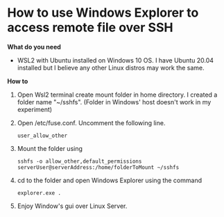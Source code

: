 # How to use Windows Explorer to access remote file over SSH

**What do you need**
- WSL2 with Ubuntu installed on Windows 10 OS. I have Ubuntu 20.04 installed but I believe any other Linux distros may work the same.

**How to**
1. Open Wsl2 terminal create mount folder in home directory. I created a folder name "~/sshfs". (Folder in Windows' host doesn't work in my experiment)

1. Open /etc/fuse.conf. Uncomment the following line.

    ```
    user_allow_other
    ```

1. Mount the folder using

    ```
    sshfs -o allow_other,default_permissions serverUser@serverAddress:/home/folderToMount ~/sshfs
    ```

1. cd to the folder and open Windows Explorer using the command

    ```
    explorer.exe .
    ```

1. Enjoy Window's gui over Linux Server.